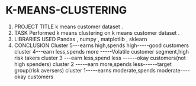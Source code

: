 # K-MEANS-CLUSTERING
1.	PROJECT TITLE 
k means customer dataset .
2.	TASK 
Performed k means clustering on k means customer dataset .
3.	LIBRARIES USED 
Pandas , numpy , matplotlib , sklearn 
4.	CONCLUSION
Cluster 5---earns high,spends high-----good customers
cluster 4---earn less,spends more -----Volatile customer segment,high risk takers
cluster 3 ---earn less,spend less ------okay customers(not high spenders)
cluster 2 -----earn more,spends less------target group(risk aversers)
cluster 1-----earns moderate,spends moderate----okay customers
